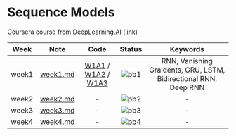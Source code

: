 # Sequence Models
Coursera course from DeepLearning.AI ([link](https://www.coursera.org/learn/nlp-sequence-models))

<div align="center">

| **Week** |                                              **Note**                                             |                                                 **Code**                                                |              **Status**              |                    **Keywords**                     |
|:--------:|:-------------------------------------------------------------------------------------------------:|:-------------------------------------------------------------------------------------------------------:|:------------------------------------:|:-------------------------------------------------------------------------------------------------------:|
|   week1  | [week1.md](https://github.com/yixiaowang2001/Deep-Learning_Notes/blob/main/Course5/note/week1.md) | [W1A1](https://github.com/yixiaowang2001/Deep-Learning_Notes/blob/main/Course5/code/W1A1/Building_a_Recurrent_Neural_Network_Step_by_Step.ipynb) / [W1A2](https://github.com/yixiaowang2001/Deep-Learning_Notes/blob/main/Course5/code/W1A2/Building_a_Recurrent_Neural_Network_Step_by_Step.ipynb) / [W1A3](https://github.com/yixiaowang2001/Deep-Learning_Notes/blob/main/Course5/code/W1A3/Building_a_Recurrent_Neural_Network_Step_by_Step.ipynb) | ![pb1](https://progress-bar.dev/60) | RNN, Vanishing Graidents, GRU, LSTM, Bidirectional RNN, Deep RNN |
|   week2  | [week2.md](https://github.com/yixiaowang2001/Deep-Learning_Notes/blob/main/Course5/note/week2.md) | - | ![pb2](https://progress-bar.dev/0) | - |
|   week3  | [week3.md](https://github.com/yixiaowang2001/Deep-Learning_Notes/blob/main/Course5/note/week3.md) | - | ![pb3](https://progress-bar.dev/0) | - |
|   week4  | [week4.md](https://github.com/yixiaowang2001/Deep-Learning_Notes/blob/main/Course5/note/week4.md) | - | ![pb4](https://progress-bar.dev/0) | - |

</div>